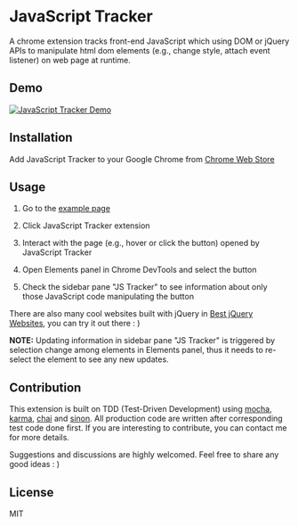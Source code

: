 JavaScript Tracker
==================

A chrome extension tracks front-end JavaScript which using DOM or jQuery APIs to manipulate html dom elements (e.g., change style, attach event listener) on web page at runtime.

## Demo

[![JavaScript Tracker Demo](http://i.imgur.com/JWC9xut.png)](https://www.youtube.com/watch?v=bHcgtOF9wLw)

## Installation

Add JavaScript Tracker to your Google Chrome from [Chrome Web Store](https://goo.gl/D6WVAX)

## Usage

1. Go to the [example page](https://pilagod.github.io/js-tracker/example/)

2. Click JavaScript Tracker extension

3. Interact with the page (e.g., hover or click the button) opened by JavaScript Tracker

4. Open Elements panel in Chrome DevTools and select the button

5. Check the sidebar pane "JS Tracker" to see information about only those JavaScript code manipulating the button

There are also many cool websites built with jQuery in [Best jQuery Websites](http://www.awwwards.com/websites/jquery/), you can try it out there : )

**NOTE:** Updating information in sidebar pane "JS Tracker" is triggered by selection change among elements in Elements panel, thus it needs to re-select the element to see any new  updates.  

## Contribution

This extension is built on TDD (Test-Driven Development) using [mocha](https://mochajs.org), [karma](http://karma-runner.github.io/1.0/index.html),  [chai](http://chaijs.com) and [sinon](http://sinonjs.org). All production code are written after corresponding test code done first. If you are interesting to contribute, you can contact me for more details.

Suggestions and discussions are highly welcomed. Feel free to share any good ideas : )

## License
MIT
